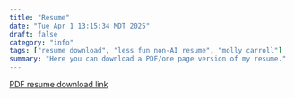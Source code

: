```yaml
---
title: "Resume"
date: "Tue Apr 1 13:15:34 MDT 2025"
draft: false
category: "info"
tags: ["resume download", "less fun non-AI resume", "molly carroll"]
summary: "Here you can download a PDF/one page version of my resume."
---
```


[PDF resume download link](https://files.catbox.moe/b3m2cf.pdf)
